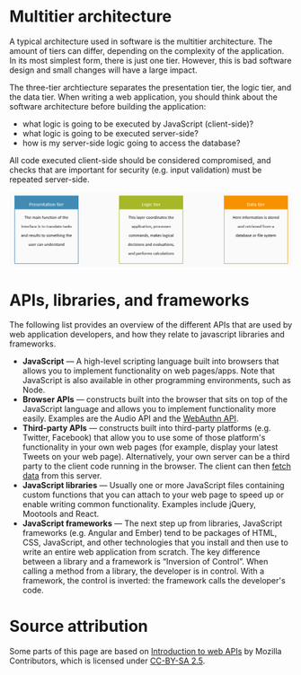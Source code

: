
# Multitier architecture
A typical architecture used in software is the multitier architecture. The amount of tiers can differ, depending on the complexity of the application. In its most simplest form, there is just one tier. However, this is bad software design and small changes will have a large impact. 

The three-tier archtiecture separates the presentation tier, the logic tier, and the data tier. When writing a web application, you should think about the software architecture before building the application:
* what logic is going to be executed by JavaScript (client-side)? 
* what logic is going to be executed server-side? 
* how is my server-side logic going to access the database?

All code executed client-side should be considered compromised, and checks that are important for security (e.g. input validation) must be repeated server-side.  

![](docimages/2020-02-08-11-58-20.png)

# APIs, libraries, and frameworks
The following list provides an overview of the different APIs that are used by web application developers, and how they relate to javascript libraries and frameworks.

* **JavaScript** — A high-level scripting language built into browsers that allows you to implement functionality on web pages/apps. Note that JavaScript is also available in other programming environments, such as Node. 
* **Browser APIs** — constructs built into the browser that sits on top of the JavaScript language and allows you to implement functionality more easily. Examples are the Audio API and the [WebAuthn API](https://www.w3.org/TR/webauthn/). 
* **Third-party APIs** — constructs built into third-party platforms (e.g. Twitter, Facebook) that allow you to use some of those platform's functionality in your own web pages (for example, display your latest Tweets on your web page). Alternatively, your own server can be a third party to the client code running in the browser. The client can then [fetch data](https://developer.mozilla.org/en-US/docs/Learn/JavaScript/Client-side_web_APIs/Fetching_data) from this server. 
* **JavaScript libraries** — Usually one or more JavaScript files containing custom functions that you can attach to your web page to speed up or enable writing common functionality. Examples include jQuery, Mootools and React. 
* **JavaScript frameworks** — The next step up from libraries, JavaScript frameworks (e.g. Angular and Ember) tend to be packages of HTML, CSS, JavaScript, and other technologies that you install and then use to write an entire web application from scratch. The key difference between a library and a framework is “Inversion of Control”. When calling a method from a library, the developer is in control. With a framework, the control is inverted: the framework calls the developer's code.

# Source attribution
Some parts of this page are based on [Introduction to web APIs](https://developer.mozilla.org/en-US/docs/Learn/JavaScript/Client-side_web_APIs/Introduction) by Mozilla Contributors, which is licensed under [CC-BY-SA 2.5](http://creativecommons.org/licenses/by-sa/2.5/).